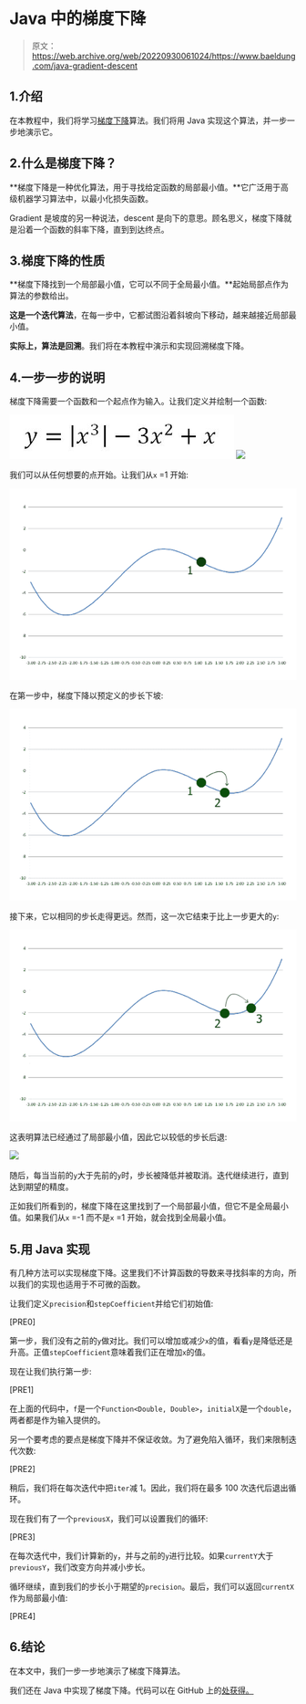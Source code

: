 # Java 中的梯度下降

> 原文：<https://web.archive.org/web/20220930061024/https://www.baeldung.com/java-gradient-descent>

## 1.介绍

在本教程中，我们将学习[梯度下降](/web/20220802081127/https://www.baeldung.com/cs/understanding-gradient-descent)算法。我们将用 Java 实现这个算法，并一步一步地演示它。

## 2.什么是梯度下降？

**梯度下降是一种优化算法，用于寻找给定函数的局部最小值。**它广泛用于高级机器学习算法中，以最小化损失函数。

Gradient 是坡度的另一种说法，descent 是向下的意思。顾名思义，梯度下降就是沿着一个函数的斜率下降，直到到达终点。

## 3.梯度下降的性质

**梯度下降找到一个局部最小值，它可以不同于全局最小值。**起始局部点作为算法的参数给出。

**这是一个迭代算法**，在每一步中，它都试图沿着斜坡向下移动，越来越接近局部最小值。

**实际上，算法是回溯**。我们将在本教程中演示和实现回溯梯度下降。

## 4.一步一步的说明

梯度下降需要一个函数和一个起点作为输入。让我们定义并绘制一个函数:

![](img/c86e863350bd9e3edb0adaef3d60587c.png) ![](img/ba7427c6b9e47a362cb5b3dd21a9fdb1.png)

我们可以从任何想要的点开始。让我们从`x` =1 开始:

![](img/ba651dacd76e8f562a4421fb64727946.png)

在第一步中，梯度下降以预定义的步长下坡:

![](img/e1976db565b00a7671a89806c20e7fc1.png)

接下来，它以相同的步长走得更远。然而，这一次它结束于比上一步更大的`y`:

![](img/95d722e7bbad359389904685af0078fa.png)

这表明算法已经通过了局部最小值，因此它以较低的步长后退:

![](img/5d390f8d8fd13a473eedcd4441fa6163.png)

随后，每当当前的`y`大于先前的`y`时，步长被降低并被取消。迭代继续进行，直到达到期望的精度。

正如我们所看到的，梯度下降在这里找到了一个局部最小值，但它不是全局最小值。如果我们从`x` =-1 而不是`x` =1 开始，就会找到全局最小值。

## 5.用 Java 实现

有几种方法可以实现梯度下降。这里我们不计算函数的导数来寻找斜率的方向，所以我们的实现也适用于不可微的函数。

让我们定义`precision`和`stepCoefficient`并给它们初始值:

[PRE0]

第一步，我们没有之前的`y`做对比。我们可以增加或减少`x`的值，看看`y`是降低还是升高。正值`stepCoefficient`意味着我们正在增加`x`的值。

现在让我们执行第一步:

[PRE1]

在上面的代码中，`f`是一个`Function<Double, Double>`，`initialX`是一个`double`，两者都是作为输入提供的。

另一个要考虑的要点是梯度下降并不保证收敛。为了避免陷入循环，我们来限制迭代次数:

[PRE2]

稍后，我们将在每次迭代中把`iter`减 1。因此，我们将在最多 100 次迭代后退出循环。

现在我们有了一个`previousX`，我们可以设置我们的循环:

[PRE3]

在每次迭代中，我们计算新的`y`，并与之前的`y`进行比较。如果`currentY`大于`previousY`，我们改变方向并减小步长。

循环继续，直到我们的步长小于期望的`precision`。最后，我们可以返回`currentX`作为局部最小值:

[PRE4]

## 6.结论

在本文中，我们一步一步地演示了梯度下降算法。

我们还在 Java 中实现了梯度下降。代码可以在 GitHub 上的[处获得。](https://web.archive.org/web/20220802081127/https://github.com/eugenp/tutorials/tree/master/algorithms-modules/algorithms-miscellaneous-6)